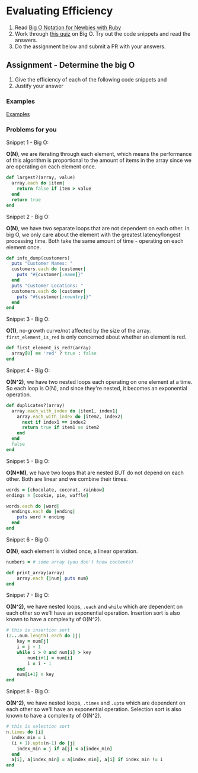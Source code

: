 # Evaluating Efficiency

1. Read [Big O Notation for Newbies with Ruby](http://www.datakicks.com/2016/06/04/big-o-notation.html)
2. Work through [this quiz](http://www.codequizzes.com/computer-science/beginner/big-o-algorithms) on Big O. Try out the code snippets and read the answers.
3. Do the assignment below and submit a PR with your answers.


## Assignment - Determine the big O
1) Give the efficiency of each of the following code snippets and
2) Justify your answer

### Examples
[Examples](examples.md)

### Problems for you

Snippet 1 - Big O:

**O(N)**, we are iterating through each element, which means the performance of this algorithm is proportional to the amount of items in the array since we are operating on each element once.

```ruby
def largest?(array, value)
  array.each do |item|
    return false if item > value
  end
  return true
end
```

Snippet 2 - Big O:

**O(N)**, we have two separate loops that are not dependent on each other. In big O, we only care about the element with the greatest latency/longest processing time. Both take the same amount of time - operating on each element once.

```ruby
def info_dump(customers)
  puts "Customer Names: "
  customers.each do |customer|
    puts "#{customer[:name]}"
  end
  puts "Customer Locations: "
  customers.each do |customer|
    puts "#{customer[:country]}"
  end
end
```

Snippet 3 - Big O:

**O(1)**, no-growth curve/not affected by the size of the array. `first_element_is_red` is only concerned about whether an element is red.

```ruby
def first_element_is_red?(array)
  array[0] == 'red' ? true : false
end
```

Snippet 4 - Big O:

**O(N^2)**, we have two nested loops each operating on one element at a time. So each loop is O(N), and since they're nested, it becomes an exponential operation.

```ruby
def duplicates?(array)
  array.each_with_index do |item1, index1|
    array.each_with_index do |item2, index2|
      next if index1 == index2
      return true if item1 == item2
    end
  end
  false
end
```

Snippet 5 - Big O:

**O(N*M)**, we have two loops that are nested BUT do not depend on each other. Both are linear and we combine their times.

```ruby
words = [chocolate, coconut, rainbow]
endings = [cookie, pie, waffle]

words.each do |word|
  endings.each do |ending|
    puts word + ending
  end
end
```

Snippet 6 - Big O:

**O(N)**, each element is visited once, a linear operation.

```ruby
numbers = # some array (you don't know contents)

def print_array(array)
    array.each {|num| puts num}
end
```

Snippet 7 - Big O:

**O(N^2)**, we have nested loops, `.each` and `while` which are dependent on each other so we'll have an exponential operation. Insertion sort is also known to have a complexity of O(N^2).

```ruby
# this is insertion sort
(2...num.length).each do |j|
    key = num[j]
    i = j - 1
    while i > 0 and num[i] > key
        num[i+1] = num[i]
        i = i - 1
    end
    num[i+1] = key
end
```

Snippet 8 - Big O:

**O(N^2)**, we have nested loops, `.times` and `.upto` which are dependent on each other so we'll have an exponential operation. Selection sort is also known to have a complexity of O(N^2).

```ruby
# this is selection sort
n.times do |i|
  index_min = i
  (i + 1).upto(n-1) do |j|
    index_min = j if a[j] < a[index_min]
  end
  a[i], a[index_min] = a[index_min], a[i] if index_min != i
end
```
